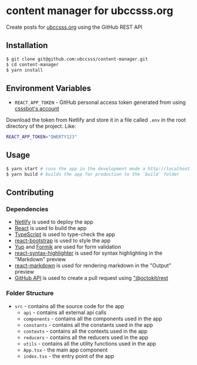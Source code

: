 # content manager for ubccsss.org

Create posts for [ubccsss.org](https://github.com/ubccsss/ubccsss.org) using the GitHub REST API

## Installation

```bash
$ git clone git@github.com:ubccsss/content-manager.git
$ cd content-manager
$ yarn install
```

## Environment Variables

- `REACT_APP_TOKEN` - GitHub personal access token generated from using [csssbot's account](https://github.com/csssbot)

Download the token from Netlify and store it in a file called `.env` in the root directory of the project. Like:

 ```bash
REACT_APP_TOKEN="QWERTY123"
 ```

## Usage

```bash
$ yarn start # runs the app in the development mode a http://localhost:3000
$ yarn build # builds the app for production to the `build` folder
```

## Contributing

### Dependencies

- [Netlify](https://www.netlify.com) is used to deploy the app
- [React](https://reactjs.org) is used to build the app
- [TypeScript](https://www.typescriptlang.org) is used to type-check the app
- [react-bootstrap](https://react-bootstrap.github.io) is used to style the app
- [Yup](https://www.npmjs.com/package/yup) and [Formik](https://www.npmjs.com/package/formik) are used for form validation
- [react-syntax-highlighter](https://www.npmjs.com/package/react-syntax-highlighter) is used for syntax highlighting in the "Markdown" preview
- [react-markdown](https://www.npmjs.com/package/react-markdown) is used for rendering markdown in the "Output" preview
- [GitHub API](https://docs.github.com/en/rest) is used to create a pull request using ["@octokit/rest](https://www.npmjs.com/package/@octokit/rest)

### Folder Structure

- `src` - contains all the source code for the app
  - `api` - contains all external api calls
  - `components` - contains all the components used in the app
  - `constants` - contains all the constants used in the app
  - `contexts` - contains all the contexts used in the app
  - `reducers` - contains all the reducers used in the app
  - `utils` - contains all the utility functions used in the app
  - `App.tsx` - the main app component
  - `index.tsx` - the entry point of the app
